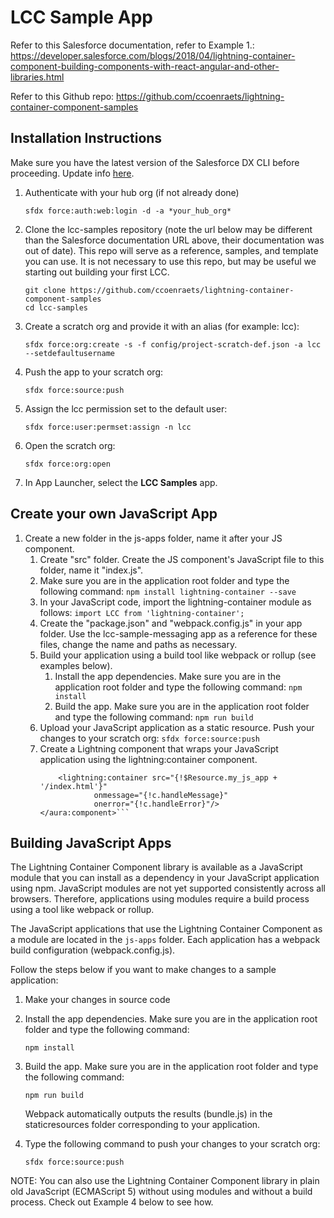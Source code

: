# LCC Sample App
Refer to this Salesforce documentation, refer to Example 1.: https://developer.salesforce.com/blogs/2018/04/lightning-container-component-building-components-with-react-angular-and-other-libraries.html

Refer to this Github repo: https://github.com/ccoenraets/lightning-container-component-samples

## Installation Instructions

Make sure you have the latest version of the Salesforce DX CLI before proceeding. Update info [here](https://developer.salesforce.com/docs/atlas.en-us.sfdx_setup.meta/sfdx_setup/sfdx_setup_update_cli.htm).

1. Authenticate with your hub org (if not already done)
    ```
    sfdx force:auth:web:login -d -a *your_hub_org*
    ```

1. Clone the lcc-samples repository (note the url below may be different than the Salesforce documentation URL above, their documentation was out of date). This repo will serve as a reference, samples, and template you can use. It is not necessary to use this repo, but may be useful we starting out building your first LCC.
    ```
    git clone https://github.com/ccoenraets/lightning-container-component-samples
    cd lcc-samples
    ```

1. Create a scratch org and provide it with an alias (for example: lcc):
    ```
    sfdx force:org:create -s -f config/project-scratch-def.json -a lcc --setdefaultusername
    ```

1. Push the app to your scratch org:
    ```
    sfdx force:source:push
    ```

1. Assign the lcc permission set to the default user:
    ```
    sfdx force:user:permset:assign -n lcc
    ```

1. Open the scratch org:
    ```
    sfdx force:org:open
    ```

1. In App Launcher, select the **LCC Samples** app.

## Create your own JavaScript App

1. Create a new folder in the js-apps folder, name it after your JS component.
    1. Create "src" folder. Create the JS component's JavaScript file to this folder, name it "index.js".
    1. Make sure you are in the application root folder and type the following command:
        ```npm install lightning-container --save```
    1. In your JavaScript code, import the lightning-container module as follows:
        ```import LCC from 'lightning-container';```
    1. Create the "package.json" and "webpack.config.js" in your app folder. Use the lcc-sample-messaging app as a reference for these files, change the name and paths as necessary.
    1. Build your application using a build tool like webpack or rollup (see examples below).
        1. Install the app dependencies. Make sure you are in the application root folder and type the following command:
            ```npm install```
        1. Build the app. Make sure you are in the application root folder and type the following command:
            ```npm run build```
    1. Upload your JavaScript application as a static resource. Push your changes to your scratch org:
        ```sfdx force:source:push```
    1. Create a Lightning component that wraps your JavaScript application using the lightning:container component. 
        ```<aura:component>   
            <lightning:container src="{!$Resource.my_js_app + '/index.html'}"
                    onmessage="{!c.handleMessage}"
                    onerror="{!c.handleError}"/>
        </aura:component>``` 

## Building JavaScript Apps

The Lightning Container Component library is available as a JavaScript module that you can install as a dependency in your JavaScript application using npm. JavaScript modules are not yet supported consistently across all browsers. Therefore, applications using modules require a build process using a tool like webpack or rollup.

The JavaScript applications that use the Lightning Container Component as a module are located in the ```js-apps``` folder. Each application has a webpack build configuration (webpack.config.js).

Follow the steps below if you want to make changes to a sample application:

1. Make your changes in source code

2. Install the app dependencies. Make sure you are in the application root folder and type the following command:

    ```
    npm install
    ```

2. Build the app. Make sure you are in the application root folder and type the following command:

    ```
    npm run build
    ```

    Webpack automatically outputs the results (bundle.js) in the staticresources folder corresponding to your application.

3. Type the following command to push your changes to your scratch org:

    ```
    sfdx force:source:push
    ```

NOTE: You can also use the Lightning Container Component library in plain old JavaScript (ECMAScript 5) without using modules and without a build process. Check out Example 4 below to see how.

